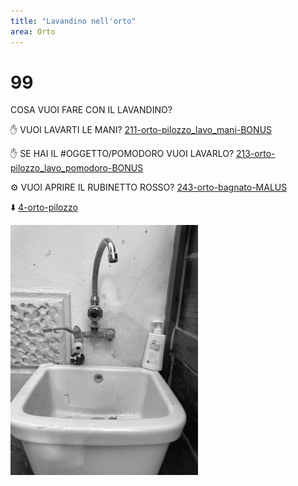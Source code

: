```yaml
---
title: "Lavandino nell'orto"
area: Orto
---
```

# 99
COSA VUOI FARE CON IL LAVANDINO?

✋ VUOI LAVARTI LE MANI? [211-orto-pilozzo_lavo_mani-BONUS](211-orto-pilozzo_lavo_mani-BONUS.md)

✋ SE HAI IL #OGGETTO/POMODORO VUOI LAVARLO? [213-orto-pilozzo_lavo_pomodoro-BONUS](213-orto-pilozzo_lavo_pomodoro-BONUS.md)

⚙️ VUOI APRIRE IL RUBINETTO ROSSO? [243-orto-bagnato-MALUS](243-orto-bagnato-MALUS.md)

⬇️ [4-orto-pilozzo](4-orto-pilozzo.md)

![foto_123](../_assets/preview/foto_123.jpg)